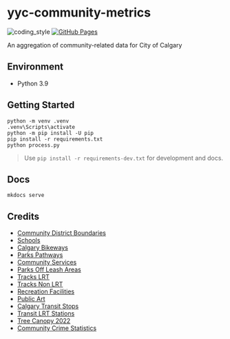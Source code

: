 # yyc-community-metrics

![coding_style](https://img.shields.io/badge/code%20style-black-000000.svg)
[![GitHub Pages](https://github.com/zehengl/yyc-community-metrics/actions/workflows/gh-deploy.yml/badge.svg)](https://github.com/zehengl/yyc-community-metrics/actions/workflows/gh-deploy.yml)

An aggregation of community-related data for City of Calgary

## Environment

- Python 3.9

## Getting Started

    python -m venv .venv
    .venv\Scripts\activate
    python -m pip install -U pip
    pip install -r requirements.txt
    python process.py

> Use `pip install -r requirements-dev.txt` for development and docs.

## Docs

    mkdocs serve

## Credits

- [Community District Boundaries][3]
- [Schools][4]
- [Calgary Bikeways][5]
- [Parks Pathways][6]
- [Community Services][7]
- [Parks Off Leash Areas][8]
- [Tracks LRT][9]
- [Tracks Non LRT][10]
- [Recreation Facilities][11]
- [Public Art][12]
- [Calgary Transit Stops][13]
- [Transit LRT Stations][14]
- [Tree Canopy 2022][15]
- [Community Crime Statistics][16]

[3]: https://data.calgary.ca/Base-Maps/Community-District-Boundaries/surr-xmvs
[4]: https://data.calgary.ca/Services-and-Amenities/Schools/fd9t-tdn2
[5]: https://data.calgary.ca/Transportation-Transit/Calgary-Bikeways/jjqk-9b73
[6]: https://data.calgary.ca/Recreation-and-Culture/Parks-Pathways/qndb-27qm
[7]: https://data.calgary.ca/Services-and-Amenities/Community-Services/x34e-bcjz
[8]: https://data.calgary.ca/Recreation-and-Culture/Parks-Off-Leash-Areas/enr4-crti
[9]: https://data.calgary.ca/Transportation-Transit/Tracks-LRT/ic67-rkd7
[10]: https://data.calgary.ca/Transportation-Transit/Tracks-Non-LRT/cq6k-mmku
[11]: https://data.calgary.ca/Recreation-and-Culture/Recreation-Facilities/hxfu-6d96
[12]: https://data.calgary.ca/Recreation-and-Culture/Public-Art/2kp2-hsy7
[13]: https://data.calgary.ca/Transportation-Transit/Calgary-Transit-Stops/muzh-c9qc
[14]: https://data.calgary.ca/Transportation-Transit/Transit-LRT-Stations/2axz-xm4q
[15]: https://data.calgary.ca/Environment/Tree-Canopy-2022/mn2n-4z98
[16]: https://data.calgary.ca/Health-and-Safety/Community-Crime-Statistics/78gh-n26t
